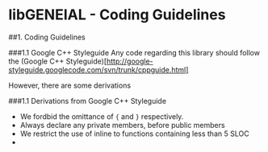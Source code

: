 <!---
This file uses markdown syntax, adhere when fiddling!
http://en.wikipedia.org/wiki/Markdown
-->

libGENEIAL - Coding Guidelines
===========================================


##1. Coding Guidelines

###1.1 Google C++ Styleguide
Any code regarding this library should follow the (Google C++ Styleguide)[http://google-styleguide.googlecode.com/svn/trunk/cppguide.html]

However, there are some derivations

###1.1 Derivations from Google C++ Styleguide

 * We fordbid the omittance of `{` and `}` respectively. 
 * Always declare any private members, before public members
 * We restrict the use of inline to functions containing less than 5 SLOC
 * 
